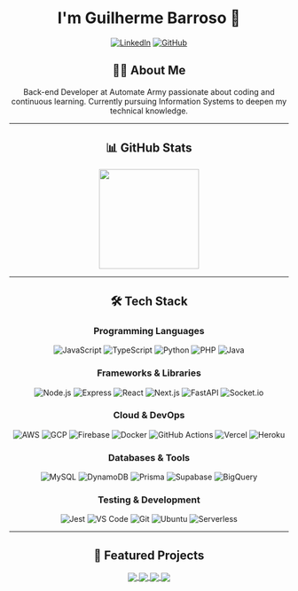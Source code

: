 <div align="center">

# I'm Guilherme Barroso 👋

[![LinkedIn](https://img.shields.io/badge/-Guilherme%20Barroso-0077B5?style=flat-square&logo=linkedin&logoColor=white)](https://www.linkedin.com/in/guilherme-barroso-931147175/)
[![GitHub](https://img.shields.io/badge/-GuilhermeBarroso--sys-181717?style=flat-square&logo=github&logoColor=white)](https://github.com/GuilhermeBarroso-sys)

## 👨‍💻 About Me

Back-end Developer at Automate Army passionate about coding and continuous learning. Currently pursuing Information Systems to deepen my technical knowledge.

---

## 📊 GitHub Stats

<img height="180em" src="https://github-readme-stats-alpha-umber-11.vercel.app/api?username=GuilhermeBarroso-sys&count_private=true&show_icons=true&theme=synthwave"/>

---

<div align="center">


## 🛠️ Tech Stack

### Programming Languages
![JavaScript](https://img.shields.io/badge/-JavaScript-F7DF1E?style=flat-square&logo=javascript&logoColor=black)
![TypeScript](https://img.shields.io/badge/-TypeScript-3178C6?style=flat-square&logo=typescript&logoColor=white)
![Python](https://img.shields.io/badge/-Python-3776AB?style=flat-square&logo=python&logoColor=white)
![PHP](https://img.shields.io/badge/-PHP-777BB4?style=flat-square&logo=php&logoColor=white)
![Java](https://img.shields.io/badge/-Java-007396?style=flat-square&logo=java&logoColor=white)

### Frameworks & Libraries
![Node.js](https://img.shields.io/badge/-Node.js-339933?style=flat-square&logo=node.js&logoColor=white)
![Express](https://img.shields.io/badge/-Express-000000?style=flat-square&logo=express&logoColor=white)
![React](https://img.shields.io/badge/-React-61DAFB?style=flat-square&logo=react&logoColor=black)
![Next.js](https://img.shields.io/badge/-Next.js-000000?style=flat-square&logo=next.js&logoColor=white)
![FastAPI](https://img.shields.io/badge/-FastAPI-009688?style=flat-square&logo=fastapi&logoColor=white)
![Socket.io](https://img.shields.io/badge/-Socket.io-010101?style=flat-square&logo=socket.io&logoColor=white)

### Cloud & DevOps
![AWS](https://img.shields.io/badge/-AWS-232F3E?style=flat-square&logo=amazon-aws&logoColor=white)
![GCP](https://img.shields.io/badge/-GCP-4285F4?style=flat-square&logo=google-cloud&logoColor=white)
![Firebase](https://img.shields.io/badge/-Firebase-FFCA28?style=flat-square&logo=firebase&logoColor=black)
![Docker](https://img.shields.io/badge/-Docker-2496ED?style=flat-square&logo=docker&logoColor=white)
![GitHub Actions](https://img.shields.io/badge/-GitHub%20Actions-2088FF?style=flat-square&logo=github-actions&logoColor=white)
![Vercel](https://img.shields.io/badge/-Vercel-000000?style=flat-square&logo=vercel&logoColor=white)
![Heroku](https://img.shields.io/badge/-Heroku-430098?style=flat-square&logo=heroku&logoColor=white)

### Databases & Tools
![MySQL](https://img.shields.io/badge/-MySQL-4479A1?style=flat-square&logo=mysql&logoColor=white)
![DynamoDB](https://img.shields.io/badge/-DynamoDB-4053D6?style=flat-square&logo=amazon-dynamodb&logoColor=white)
![Prisma](https://img.shields.io/badge/-Prisma-2D3748?style=flat-square&logo=prisma&logoColor=white)
![Supabase](https://img.shields.io/badge/-Supabase-3ECF8E?style=flat-square&logo=supabase&logoColor=white)
![BigQuery](https://img.shields.io/badge/-BigQuery-4285F4?style=flat-square&logo=google-cloud&logoColor=white)

### Testing & Development
![Jest](https://img.shields.io/badge/-Jest-C21325?style=flat-square&logo=jest&logoColor=white)
![VS Code](https://img.shields.io/badge/-VS%20Code-007ACC?style=flat-square&logo=visual-studio-code&logoColor=white)
![Git](https://img.shields.io/badge/-Git-F05032?style=flat-square&logo=git&logoColor=white)
![Ubuntu](https://img.shields.io/badge/-Ubuntu-E95420?style=flat-square&logo=ubuntu&logoColor=white)
![Serverless](https://img.shields.io/badge/-Serverless-FD5750?style=flat-square&logo=serverless&logoColor=white)


</div>

---

## 🌟 Featured Projects

<a href="https://github.com/GuilhermeBarroso-sys/TMDB-Desafio-Front-end">
  <img align="center" src="https://github-readme-stats-alpha-umber-11.vercel.app/api/pin/?username=GuilhermeBarroso-sys&repo=TMDB-Desafio-Front-end&theme=radical" />
</a>
<a href="https://github.com/GuilhermeBarroso-sys/EFinances-FRONT">
  <img align="center" src="https://github-readme-stats-alpha-umber-11.vercel.app/api/pin/?username=GuilhermeBarroso-sys&repo=EFinances-FRONT&theme=radical" />
</a>

<a href="https://github.com/GuilhermeBarroso-sys/TMDB-Desafio-Back-end">
  <img align="center" src="https://github-readme-stats-alpha-umber-11.vercel.app/api/pin/?username=GuilhermeBarroso-sys&repo=TMDB-Desafio-Back-end&theme=radical" />
</a>
<a href="https://github.com/GuilhermeBarroso-sys/EFinances-Back">
  <img align="center" src="https://github-readme-stats-alpha-umber-11.vercel.app/api/pin/?username=GuilhermeBarroso-sys&repo=EFinances-Back&theme=radical" />
</a>

</div>

